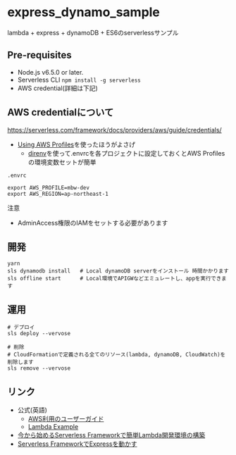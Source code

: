 # express_dynamo_sample

lambda + express + dynamoDB + ES6のserverlessサンプル

## Pre-requisites

* Node.js v6.5.0 or later.
* Serverless CLI `npm install -g serverless`
* AWS credential(詳細は下記)

## AWS credentialについて

https://serverless.com/framework/docs/providers/aws/guide/credentials/

* [Using AWS Profiles](https://serverless.com/framework/docs/providers/aws/guide/credentials#using-aws-profiles)を使ったほうがよさげ
    * [direnv](https://qiita.com/kompiro/items/5fc46089247a56243a62)を使って.envrcを各プロジェクトに設定しておくとAWS Profilesの環境変数セットが簡単

```
.envrc

export AWS_PROFILE=mbw-dev
export AWS_REGION=ap-northeast-1
```

注意
* AdminAccess権限のIAMをセットする必要があります

## 開発

```
yarn
sls dynamodb install   # Local dynamoDB serverをインストール 時間かかります
sls offline start      # Local環境でAPIGWなどエミュレートし、appを実行できます
```


## 運用

```
# デプロイ
sls deploy --vervose

# 削除
# CloudFormationで定義される全てのリソース(lambda, dynamoDB, CloudWatch)を削除します
sls remove --vervose 
```

## リンク

- 公式(英語)
    - [AWS利用のユーザーガイド](https://serverless.com/framework/docs/providers/aws/guide/)
    - [Lambda Example](https://serverless.com/framework/docs/providers/aws/examples/)
- [今から始めるServerless Frameworkで簡単Lambda開発環境の構築](https://dev.classmethod.jp/cloud/aws/easy-deploy-of-lambda-with-serverless-framework/)
- [Serverless FrameworkでExpressを動かす](https://qiita.com/daikiojm/items/087af018959547614376)
